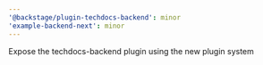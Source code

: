 ```yaml
---
'@backstage/plugin-techdocs-backend': minor
'example-backend-next': minor
---
```


Expose the techdocs-backend plugin using the new plugin system
